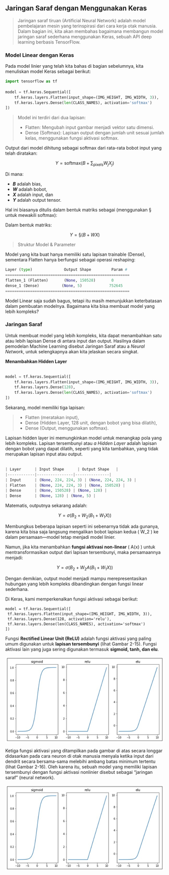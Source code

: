 ## Jaringan Saraf dengan Menggunakan Keras

> Jaringan saraf tiruan (Artificial Neural Network) adalah model pembelajaran mesin yang terinspirasi dari cara kerja otak manusia. Dalam bagian ini, kita akan membahas bagaimana membangun model jaringan saraf sederhana menggunakan Keras, sebuah API deep learning berbasis TensorFlow.

### Model Linear dengan Keras

Pada model linier yang telah kita bahas di bagian sebelumnya, kita menuliskan model Keras sebagai berikut:

```python
import tensorflow as tf

model = tf.keras.Sequential([
    tf.keras.layers.Flatten(input_shape=(IMG_HEIGHT, IMG_WIDTH, 3)),
    tf.keras.layers.Dense(len(CLASS_NAMES), activation='softmax')
])
```
> Model ini terdiri dari dua lapisan:
> - Flatten: Mengubah input gambar menjadi vektor satu dimensi.
> - Dense (Softmax): Lapisan output dengan jumlah unit sesuai jumlah kelas, menggunakan fungsi aktivasi softmax.

Output dari model dihitung sebagai softmax dari rata-rata bobot input yang telah diratakan:

$$
Y = \text{softmax} \left( B + \sum_\text{pixels} W_j X_j \right)
$$

Di mana:

 - **_B_** adalah bias,
 - **_W_** adalah bobot,
 - **_X_** adalah input, dan
 - **_Y_** adalah output tensor.

Hal ini biasanya ditulis dalam bentuk matriks sebagai (menggunakan § untuk mewakili softmax):

Dalam bentuk matriks: 

$$
Y = \text{§} \left( B + WX \right)
$$

> Struktur Model & Parameter

Model yang kita buat hanya memiliki satu lapisan trainable (Dense), sementara Flatten hanya berfungsi sebagai operasi reshaping:

```python
Layer (type)              Output Shape         Param #  
=======================================================
flatten_1 (Flatten)       (None, 150528)       0      
dense_1 (Dense)          (None, 5)            752645  
=======================================================

```
Model Linear saja sudah bagus, tetapi itu masih menunjukkan keterbatasan dalam pembuatan modelnya. Bagaimana kita bisa membuat model yang lebih kompleks?

### Jaringan Saraf

Untuk membuat model yang lebih kompleks, kita dapat menambahkan satu atau lebih lapisan Dense di antara input dan output. Hasilnya dalam pemodelan Machine Learning disebut Jaringan Saraf atau a _Neural Network_, untuk selengkapnya akan kita jelaskan secara singkat.

**Menambahkan Hidden Layer**

```python

model = tf.keras.Sequential([
    tf.keras.layers.Flatten(input_shape=(IMG_HEIGHT, IMG_WIDTH, 3)),
    tf.keras.layers.Dense(128),
    tf.keras.layers.Dense(len(CLASS_NAMES), activation='softmax')
])
```

Sekarang, model memiliki tiga lapisan:

> - Flatten (meratakan input),
> - Dense (Hidden Layer, 128 unit, dengan bobot yang bisa dilatih),
> - Dense (Output, menggunakan softmax).

Lapisan hidden layer ini memungkinkan model untuk menangkap pola yang lebih kompleks. Lapisan tersembunyi atau _a Hidden Layer_ adalah lapisan dengan bobot yang dapat dilatih, seperti yang kita tambahkan, yang tidak merupakan lapisan input atau output.

```python

| Layer      | Input Shape      | Output Shape   |
|------------|----------------|---------------|
| Input      | (None, 224, 224, 3) | (None, 224, 224, 3) |
| Flatten    | (None, 224, 224, 3) | (None, 150528) |
| Dense      | (None, 150528) | (None, 128) |
| Dense      | (None, 128) | (None, 5) |

```
Matematis, outputnya sekarang adalah:
```math
Y = \sigma(B_2 + W_2(B_1 + W_1X))
```

Membungkus beberapa lapisan seperti ini sebenarnya tidak ada gunanya, karena kita bisa saja langsung mengalikan bobot lapisan kedua \( W_2 \) ke dalam persamaan—model tetap menjadi model linier.

Namun, jika kita menambahkan **fungsi aktivasi non-linear** \( A(x) \) untuk mentransformasikan output dari lapisan tersembunyi, maka persamaannya menjadi:

```math
Y = \sigma(B_2 + W_2 A(B_1 + W_1X))
```

Dengan demikian, output model menjadi mampu merepresentasikan hubungan yang lebih kompleks dibandingkan dengan fungsi linear sederhana.

Di Keras, kami memperkenalkan fungsi aktivasi sebagai berikut:

```pyhton
model = tf.keras.Sequential([
 tf.keras.layers.Flatten(input_shape=(IMG_HEIGHT, IMG_WIDTH, 3)),
 tf.keras.layers.Dense(128, activation='relu'),
 tf.keras.layers.Dense(len(CLASS_NAMES), activation='softmax')
])
```
Fungsi **Rectified Linear Unit (ReLU)** adalah fungsi aktivasi yang paling umum digunakan untuk **lapisan tersembunyi** (lihat Gambar 2-15). Fungsi aktivasi lain yang juga sering digunakan termasuk **sigmoid, tanh, dan elu**.

![Deskripsi Gambar](https://github.com/zakariarafi/learning-computer-vision-indonesia-garuda/blob/main/2%20ML%20Models%20for%20Visions/Image%20%7C%20A%20few%20nonlinear%20activation%20functions.jpg?raw=true)

Ketiga fungsi aktivasi yang ditampilkan pada gambar di atas secara longgar didasarkan pada cara neuron di otak manusia menyala ketika input dari dendrit secara bersama-sama melebihi ambang batas minimum tertentu (lihat Gambar 2-16). Oleh karena itu, sebuah model yang memiliki lapisan tersembunyi dengan fungsi aktivasi nonlinier disebut sebagai “jaringan saraf” (neural network).

![Deskripsi Gambar](https://github.com/zakariarafi/learning-computer-vision-indonesia-garuda/blob/main/2%20ML%20Models%20for%20Visions/Image%20%7C%20A%20few%20nonlinear%20activation%20functions.jpg?raw=true)
